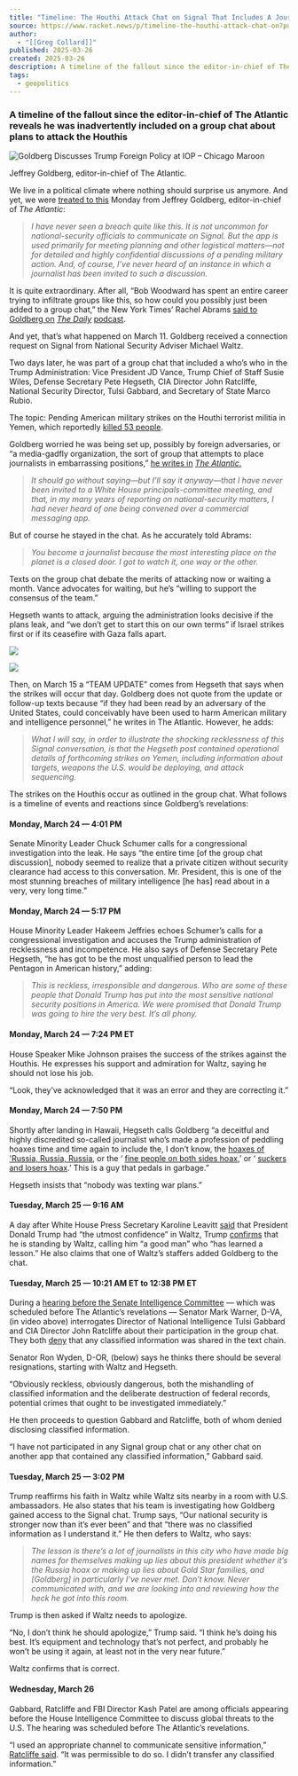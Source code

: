 ```yaml
---
title: "Timeline: The Houthi Attack Chat on Signal That Includes A Journalist"
source: https://www.racket.news/p/timeline-the-houthi-attack-chat-on?publication_id=1042&post_id=159845763&isFreemail=false&r=7br8e&triedRedirect=true
author:
  - "[[Greg Collard]]"
published: 2025-03-26
created: 2025-03-26
description: A timeline of the fallout since the editor-in-chief of The Atlantic reveals he was inadvertently included on a group chat about plans to attack the Houthis
tags:
  - geopolitics
---
```

### A timeline of the fallout since the editor-in-chief of The Atlantic reveals he was inadvertently included on a group chat about plans to attack the Houthis

![Goldberg Discusses Trump Foreign Policy at IOP – Chicago Maroon](https://substackcdn.com/image/fetch/w_1456,c_limit,f_auto,q_auto:good,fl_progressive:steep/https%3A%2F%2Fsubstack-post-media.s3.amazonaws.com%2Fpublic%2Fimages%2F1e1d42f5-b72c-4db6-b8a2-a10e0fa5dfd6_900x600.jpeg)

Jeffrey Goldberg, editor-in-chief of The Atlantic.

We live in a political climate where nothing should surprise us anymore. And yet, we were [treated to this](https://www.theatlantic.com/politics/archive/2025/03/trump-administration-accidentally-texted-me-its-war-plans/682151/?gift=kPTlqn0J1iP9IBZcsdI5IVJpB2t9BYyxpzU4sooa69M&utm_source=copy-link&utm_medium=social&utm_campaign=share) Monday from Jeffrey Goldberg, editor-in-chief of *The Atlantic*:

> *I have never seen a breach quite like this. It is not uncommon for national-security officials to communicate on Signal. But the app is used primarily for meeting planning and other logistical matters—not for detailed and highly confidential discussions of a pending military action. And, of course, I’ve never heard of an instance in which a journalist has been invited to such a discussion.*

It is quite extraordinary. After all, “Bob Woodward has spent an entire career trying to infiltrate groups like this, so how could you possibly just been added to a group chat,” the New York Times’ Rachel Abrams [said to Goldberg on](https://www.nytimes.com/2025/03/26/podcasts/the-daily/hegseth-texts-goldberg-yemen.html) *[The Daily](https://www.nytimes.com/2025/03/26/podcasts/the-daily/hegseth-texts-goldberg-yemen.html)* [podcast](https://www.nytimes.com/2025/03/26/podcasts/the-daily/hegseth-texts-goldberg-yemen.html).

And yet, that’s what happened on March 11. Goldberg received a connection request on Signal from National Security Adviser Michael Waltz.

Two days later, he was part of a group chat that included a who’s who in the Trump Administration: Vice President JD Vance, Trump Chief of Staff Susie Wiles, Defense Secretary Pete Hegseth, CIA Director John Ratcliffe, National Security Director, Tulsi Gabbard, and Secretary of State Marco Rubio.

The topic: Pending American military strikes on the Houthi terrorist militia in Yemen, which reportedly [killed 53 people](https://www.nytimes.com/2025/03/16/world/middleeast/houthis-us-airstrikes-yemen-response.html).

Goldberg worried he was being set up, possibly by foreign adversaries, or “a media-gadfly organization, the sort of group that attempts to place journalists in embarrassing positions,” [he writes in](https://www.theatlantic.com/politics/archive/2025/03/trump-administration-accidentally-texted-me-its-war-plans/682151/?gift=kPTlqn0J1iP9IBZcsdI5IVJpB2t9BYyxpzU4sooa69M&utm_source=copy-link&utm_medium=social&utm_campaign=share) *[The Atlantic](https://www.theatlantic.com/politics/archive/2025/03/trump-administration-accidentally-texted-me-its-war-plans/682151/?gift=kPTlqn0J1iP9IBZcsdI5IVJpB2t9BYyxpzU4sooa69M&utm_source=copy-link&utm_medium=social&utm_campaign=share)*[.](https://www.theatlantic.com/politics/archive/2025/03/trump-administration-accidentally-texted-me-its-war-plans/682151/?gift=kPTlqn0J1iP9IBZcsdI5IVJpB2t9BYyxpzU4sooa69M&utm_source=copy-link&utm_medium=social&utm_campaign=share)

> *It should go without saying—but I’ll say it anyway—that I have never been invited to a White House principals-committee meeting, and that, in my many years of reporting on national-security matters, I had never heard of one being convened over a commercial messaging app.*

But of course he stayed in the chat. As he accurately told Abrams:

> *You become a journalist because the most interesting place on the planet is a closed door. I got to watch it, one way or the other.*

Texts on the group chat debate the merits of attacking now or waiting a month. Vance advocates for waiting, but he’s “willing to support the consensus of the team.”

Hegseth wants to attack, arguing the administration looks decisive if the plans leak, and “we don’t get to start this on our own terms” if Israel strikes first or if its ceasefire with Gaza falls apart.

![](https://substackcdn.com/image/fetch/w_1456,c_limit,f_auto,q_auto:good,fl_progressive:steep/https%3A%2F%2Fsubstack-post-media.s3.amazonaws.com%2Fpublic%2Fimages%2F2ef6817a-0485-4e75-9830-3e16247f77d1_593x417.png)

![](https://substackcdn.com/image/fetch/w_1456,c_limit,f_auto,q_auto:good,fl_progressive:steep/https%3A%2F%2Fsubstack-post-media.s3.amazonaws.com%2Fpublic%2Fimages%2F971358c2-6ac9-4749-8f3a-5b555e6ea233_592x462.png)

Then, on March 15 a “TEAM UPDATE” comes from Hegseth that says when the strikes will occur that day. Goldberg does not quote from the update or follow-up texts because “if they had been read by an adversary of the United States, could conceivably have been used to harm American military and intelligence personnel,” he writes in The Atlantic. However, he adds:

> *What I will say, in order to illustrate the shocking recklessness of this Signal conversation, is that the Hegseth post contained operational details of forthcoming strikes on Yemen, including information about targets, weapons the U.S. would be deploying, and attack sequencing.*

The strikes on the Houthis occur as outlined in the group chat. What follows is a timeline of events and reactions since Goldberg’s revelations:

#### Monday, March 24 — 4:01 PM

Senate Minority Leader Chuck Schumer calls for a congressional investigation into the leak. He says “the entire time \[of the group chat discussion\], nobody seemed to realize that a private citizen without security clearance had access to this conversation. Mr. President, this is one of the most stunning breaches of military intelligence \[he has\] read about in a very, very long time.”

#### Monday, March 24 — 5:17 PM

House Minority Leader Hakeem Jeffries echoes Schumer’s calls for a congressional investigation and accuses the Trump administration of recklessness and incompetence. He also says of Defense Secretary Pete Hegseth, “he has got to be the most unqualified person to lead the Pentagon in American history,” adding:

> *This is reckless, irresponsible and dangerous. Who are some of these people that Donald Trump has put into the most sensitive national security positions in America. We were promised that Donald Trump was going to hire the very best. It’s all phony.*

#### Monday, March 24 — 7:24 PM ET

House Speaker Mike Johnson praises the success of the strikes against the Houthis. He expresses his support and admiration for Waltz, saying he should not lose his job.

“Look, they’ve acknowledged that it was an error and they are correcting it.”

#### Monday, March 24 — 7:50 PM

Shortly after landing in Hawaii, Hegseth calls Goldberg “a deceitful and highly discredited so-called journalist who’s made a profession of peddling hoaxes time and time again to include the, I don’t know, the [hoaxes of 'Russia, Russia, Russia](https://www.racket.news/p/wmd-part-ii-cia-cooked-the-intelligence?utm_source=publication-search), or the ‘ [fine people on both sides hoax](https://www.snopes.com/fact-check/trump-very-fine-people/),’ or ‘ [suckers and losers hoax](https://apnews.com/article/election-2020-ap-top-news-politics-b823f2c285641a4a09a96a0b195636ed).’ This is a guy that pedals in garbage.”

Hegseth insists that “nobody was texting war plans.”

#### Tuesday, March 25 — 9:16 AM

A day after White House Press Secretary Karoline Leavitt [said](https://www.washingtonpost.com/politics/2025/03/24/war-plans-trump-hegseth-atlantic/97d734e8-08e2-11f0-8e5e-3a8d70fc4250_story.html) that President Donald Trump had “the utmost confidence” in Waltz, Trump [confirms](https://www.nbcnews.com/politics/white-house/trump-stands-national-security-adviser-leaked-military-plans-saying-mi-rcna197944) that he is standing by Waltz, calling him “a good man” who “has learned a lesson.” He also claims that one of Waltz’s staffers added Goldberg to the chat.

#### Tuesday, March 25 — 10:21 AM ET to 12:38 PM ET

During a [hearing before the Senate Intelligence Committee](https://www.cbsnews.com/news/senate-intelligence-committee-worldwide-threats-hearing/) — which was scheduled before The Atlantic’s revelations — Senator Mark Warner, D-VA, (in video above) interrogates Director of National Intelligence Tulsi Gabbard and CIA Director John Ratcliffe about their participation in the group chat. They both [deny](https://www.nbcnews.com/politics/national-security/trumps-top-intelligence-officials-claim-no-classified-information-was-rcna197954) that any classified information was shared in the text chain.  
  
Senator Ron Wyden, D-OR, (below) says he thinks there should be several resignations, starting with Waltz and Hegseth.  
  
“Obviously reckless, obviously dangerous, both the mishandling of classified information and the deliberate destruction of federal records, potential crimes that ought to be investigated immediately.”

He then proceeds to question Gabbard and Ratcliffe, both of whom denied disclosing classified information.

“I have not participated in any Signal group chat or any other chat on another app that contained any classified information,” Gabbard said.

#### Tuesday, March 25 — 3:02 PM

Trump reaffirms his faith in Waltz while Waltz sits nearby in a room with U.S. ambassadors. He also states that his team is investigating how Goldberg gained access to the Signal chat. Trump says, “Our national security is stronger now than it’s ever been” and that “there was no classified information as I understand it.” He then defers to Waltz, who says:

> *The lesson is there’s a lot of journalists in this city who have made big names for themselves making up lies about this president whether it’s the Russia hoax or making up lies about Gold Star families, and \[Goldberg\] in particularly I’ve never met. Don’t know. Never communicated with, and we are looking into and reviewing how the heck he got into this room.*

Trump is then asked if Waltz needs to apologize.

“No, I don’t think he should apologize,” Trump said. “I think he’s doing his best. It’s equipment and technology that’s not perfect, and probably he won’t be using it again, at least not in the very near future.”

Waltz confirms that is correct.

#### Wednesday, March 26

Gabbard, Ratcliffe and FBI Director Kash Patel are among officials appearing before the House Intelligence Committee to discuss global threats to the U.S. The hearing was scheduled before The Atlantic’s revelations.

“I used an appropriate channel to communicate sensitive information,” [Ratcliffe said](https://www.nytimes.com/live/2025/03/26/us/trump-news). “It was permissible to do so. I didn’t transfer any classified information.”